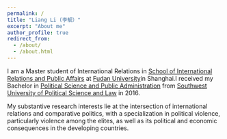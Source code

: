 ```yaml
---
permalink: /
title: "Liang Li (李靓）"
excerpt: "About me"
author_profile: true
redirect_from: 
  - /about/
  - /about.html
---
```


I am a Master student of International Relations in [School of International Relations and Public Affairs][1] at [Fudan University][2]in Shanghai.I received my Bachelor in [Political Science and Public Administration][3] from [Southwest University of Political Science and Law][4] in 2016.

My substantive research interests lie at the intersection of international relations and comparative politics, with a specialization in political violence, particularly violence among the elites, as well as its political and economic consequences in the developing countries.



[1]:<https://sirpa.fudan.edu.cn/>
[2]:<https://www.fudan.edu.cn/> 
[3]:<https://appa.swupl.edu.cn/zzxy.htm>
[4]:<https://www.swupl.edu.cn/> 
